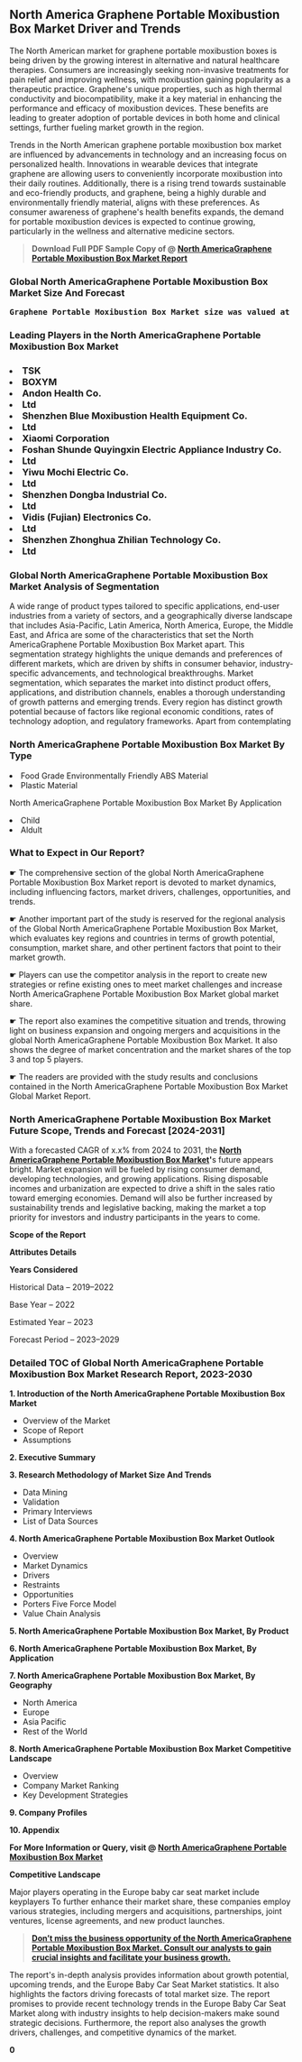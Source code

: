 <p> <h2>North America Graphene Portable Moxibustion Box Market Driver and Trends</h2><p>The North American market for graphene portable moxibustion boxes is being driven by the growing interest in alternative and natural healthcare therapies. Consumers are increasingly seeking non-invasive treatments for pain relief and improving wellness, with moxibustion gaining popularity as a therapeutic practice. Graphene's unique properties, such as high thermal conductivity and biocompatibility, make it a key material in enhancing the performance and efficacy of moxibustion devices. These benefits are leading to greater adoption of portable devices in both home and clinical settings, further fueling market growth in the region.</p><p>Trends in the North American graphene portable moxibustion box market are influenced by advancements in technology and an increasing focus on personalized health. Innovations in wearable devices that integrate graphene are allowing users to conveniently incorporate moxibustion into their daily routines. Additionally, there is a rising trend towards sustainable and eco-friendly products, and graphene, being a highly durable and environmentally friendly material, aligns with these preferences. As consumer awareness of graphene's health benefits expands, the demand for portable moxibustion devices is expected to continue growing, particularly in the wellness and alternative medicine sectors.</p></p><blockquote id="" class=""><strong>Download Full PDF Sample Copy of @&nbsp;<a href="https://www.verifiedmarketreports.com/download-sample/?rid=531792&utm_source=GitHub-Jan&utm_medium=285" target="_blank">North AmericaGraphene Portable Moxibustion Box Market Report</a>&nbsp;&nbsp;</strong></blockquote><h3 id="" class=""><strong>Global&nbsp;North AmericaGraphene Portable Moxibustion Box Market Size And Forecast</strong></h3><pre class="reader-text-block__code-block"><strong>Graphene Portable Moxibustion Box Market size was valued at USD 0.15 Billion in 2022 and is projected to reach USD 0.35 Billion by 2030, growing at a CAGR of 10.5% from 2024 to 2030.</strong></pre><h3 id="" class="">Leading Players in the&nbsp;North AmericaGraphene Portable Moxibustion Box Market</h3><h3 class=""></Li><Li>TSK</Li><Li> BOXYM</Li><Li> Andon Health Co.</Li><Li>Ltd</Li><Li> Shenzhen Blue Moxibustion Health Equipment Co.</Li><Li> Ltd</Li><Li> Xiaomi Corporation</Li><Li> Foshan Shunde Quyingxin Electric Appliance Industry Co.</Li><Li> Ltd</Li><Li> Yiwu Mochi Electric Co.</Li><Li> Ltd</Li><Li> Shenzhen Dongba Industrial Co.</Li><Li> Ltd</Li><Li> Vidis (Fujian) Electronics Co.</Li><Li> Ltd</Li><Li> Shenzhen Zhonghua Zhilian Technology Co.</Li><Li> Ltd</h3><h3 id="" class="">Global&nbsp;North AmericaGraphene Portable Moxibustion Box Market Analysis of Segmentation</h3><p id="" class="">A wide range of product types tailored to specific applications, end-user industries from a variety of sectors, and a geographically diverse landscape that includes Asia-Pacific, Latin America, North America, Europe, the Middle East, and Africa are some of the characteristics that set the North AmericaGraphene Portable Moxibustion Box Market apart. This segmentation strategy highlights the unique demands and preferences of different markets, which are driven by shifts in consumer behavior, industry-specific advancements, and technological breakthroughs. Market segmentation, which separates the market into distinct product offers, applications, and distribution channels, enables a thorough understanding of growth patterns and emerging trends. Every region has distinct growth potential because of factors like regional economic conditions, rates of technology adoption, and regulatory frameworks. Apart from contemplating</p><h3 id="" class="">North AmericaGraphene Portable Moxibustion Box Market&nbsp;By Type</h3><p></Li><Li>Food Grade Environmentally Friendly ABS Material</Li><Li> Plastic Material</p><div class="" data-test-id=""><p>North AmericaGraphene Portable Moxibustion Box Market&nbsp;By Application</p></div><p class=""></Li><Li>Child</Li><Li> Aldult</p><div class="" data-test-id=""><h3><span class="">What to Expect in Our Report?</span></h3></div><div class="" data-test-id=""><p><span class="">☛ The comprehensive section of the global North AmericaGraphene Portable Moxibustion Box Market report is devoted to market dynamics, including influencing factors, market drivers, challenges, opportunities, and trends.</span></p></div><div class="" data-test-id=""><p><span class="">☛ Another important part of the study is reserved for the regional analysis of the Global North AmericaGraphene Portable Moxibustion Box Market, which evaluates key regions and countries in terms of growth potential, consumption, market share, and other pertinent factors that point to their market growth.</span></p></div><div class="" data-test-id=""><p><span class="">☛ Players can use the competitor analysis in the report to create new strategies or refine existing ones to meet market challenges and increase North AmericaGraphene Portable Moxibustion Box Market global market share.</span></p></div><div class="" data-test-id=""><p><span class="">☛ The report also examines the competitive situation and trends, throwing light on business expansion and ongoing mergers and acquisitions in the global North AmericaGraphene Portable Moxibustion Box Market. It also shows the degree of market concentration and the market shares of the top 3 and top 5 players.</span></p></div><div class="" data-test-id=""><p><span class="">☛ The readers are provided with the study results and conclusions contained in the North AmericaGraphene Portable Moxibustion Box Market Global Market Report.</span></p></div><div class="" data-test-id=""><h3><span class="">North AmericaGraphene Portable Moxibustion Box Market Future Scope, Trends and Forecast [2024-2031]</span></h3></div><div class="" data-test-id=""><p><span class="">With a forecasted CAGR of x.x% from 2024 to 2031, the <strong><a href="https://www.verifiedmarketreports.com/download-sample/?rid=531792&utm_source=GitHub-Jan&utm_medium=285" target="_blank">North AmericaGraphene Portable Moxibustion Box Market</a>'</strong>s future appears bright. Market expansion will be fueled by rising consumer demand, developing technologies, and growing applications. Rising disposable incomes and urbanization are expected to drive a shift in the sales ratio toward emerging economies. Demand will also be further increased by sustainability trends and legislative backing, making the market a top priority for investors and industry participants in the years to come.</span></p><p id="ember66" class="ember-view reader-text-block__paragraph"><strong>Scope of the Report</strong></p><p id="ember67" class="ember-view reader-text-block__paragraph"><strong>Attributes Details</strong></p><p id="ember68" class="ember-view reader-text-block__paragraph"><strong>Years Considered</strong></p><p id="ember69" class="ember-view reader-text-block__paragraph">Historical Data &ndash; 2019&ndash;2022</p><p id="ember70" class="ember-view reader-text-block__paragraph">Base Year &ndash; 2022</p><p id="ember71" class="ember-view reader-text-block__paragraph">Estimated Year &ndash; 2023</p><p id="ember72" class="ember-view reader-text-block__paragraph">Forecast Period &ndash; 2023&ndash;2029</p></div><h3 id="" class="">Detailed TOC of Global North AmericaGraphene Portable Moxibustion Box Market Research Report, 2023-2030</h3><p id="" class=""><strong>1. Introduction of the North AmericaGraphene Portable Moxibustion Box Market</strong></p><ul><li>Overview of the Market</li><li>Scope of Report</li><li>Assumptions</li></ul><p id="" class=""><strong>2. Executive Summary</strong></p><p id="" class=""><strong>3. Research Methodology of Market Size And Trends</strong></p><ul><li>Data Mining</li><li>Validation</li><li>Primary Interviews</li><li>List of Data Sources</li></ul><p id="" class=""><strong>4. North AmericaGraphene Portable Moxibustion Box Market Outlook</strong></p><ul><li>Overview</li><li>Market Dynamics</li><li>Drivers</li><li>Restraints</li><li>Opportunities</li><li>Porters Five Force Model</li><li>Value Chain Analysis</li></ul><p id="" class=""><strong>5. North AmericaGraphene Portable Moxibustion Box Market, By Product</strong></p><p id="" class=""><strong>6. North AmericaGraphene Portable Moxibustion Box Market, By Application</strong></p><p id="" class=""><strong>7. North AmericaGraphene Portable Moxibustion Box Market, By Geography</strong></p><ul><li>North America</li><li>Europe</li><li>Asia Pacific</li><li>Rest of the World</li></ul><p id="" class=""><strong>8. North AmericaGraphene Portable Moxibustion Box Market Competitive Landscape</strong></p><ul><li>Overview</li><li>Company Market Ranking</li><li>Key Development Strategies</li></ul><p id="" class=""><strong>9. Company Profiles</strong></p><p id="" class=""><strong>10. Appendix</strong></p><p><strong>For More Information or Query, visit&nbsp;@ <a href="https://www.verifiedmarketreports.com/product/graphene-portable-moxibustion-box-market/" target="_blank">North AmericaGraphene Portable Moxibustion Box Market</a></strong></p><p id="ember61" class="ember-view reader-text-block__paragraph"><strong>Competitive Landscape</strong></p><p id="ember62" class="ember-view reader-text-block__paragraph">Major players operating in the Europe baby car seat market include keyplayers To further enhance their market share, these companies employ various strategies, including mergers and acquisitions, partnerships, joint ventures, license agreements, and new product launches.</p><blockquote id="ember63" class="ember-view reader-text-block__blockquote"><strong><a href="https://www.verifiedmarketreports.com/download-sample/?rid=531792&utm_source=GitHub-Jan&utm_medium=285" target="_blank">Don&rsquo;t miss the business opportunity of the North AmericaGraphene Portable Moxibustion Box Market. Consult our analysts to gain crucial insights and facilitate your business growth.</a></strong></blockquote><p id="ember64" class="ember-view reader-text-block__paragraph">The report's in-depth analysis provides information about growth potential, upcoming trends, and the Europe Baby Car Seat Market statistics. It also highlights the factors driving forecasts of total market size. The report promises to provide recent technology trends in the Europe Baby Car Seat Market along with industry insights to help decision-makers make sound strategic decisions. Furthermore, the report also analyses the growth drivers, challenges, and competitive dynamics of the market.</p><p class="ember-view reader-text-block__paragraph"><strong>0</strong></p>
